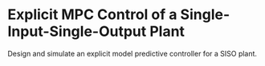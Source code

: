 # **Explicit MPC Control of a Single-Input-Single-Output Plant**

Design and simulate an explicit model predictive controller for a SISO plant.
